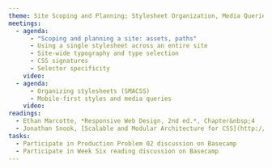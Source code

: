 ```yaml
---
theme: Site Scoping and Planning; Stylesheet Organization, Media Queries
meetings:
  - agenda:
      - "Scoping and planning a site: assets, paths"
      - Using a single stylesheet across an entire site
      - Site-wide typography and type selection
      - CSS signatures
      - Selector specificity
    video:
  - agenda:
      - Organizing stylesheets (SMACSS)    
      - Mobile-first styles and media queries
    video:
readings:
  - Ethan Marcotte, *Responsive Web Design, 2nd ed.*, Chapter&nbsp;4
  - Jonathan Snook, [Scalable and Modular Architecture for CSS](http://smacss.com/), Introduction; Chapters&nbsp;3–4
tasks:
  - Participate in Production Problem 02 discussion on Basecamp
  - Participate in Week Six reading discussion on Basecamp
---
```

